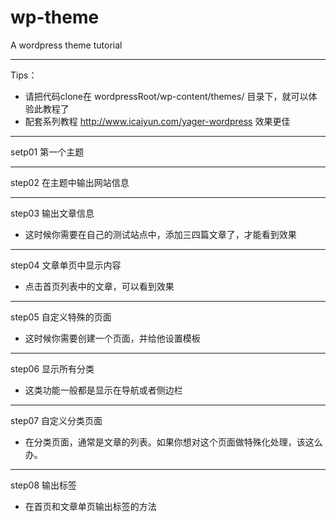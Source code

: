 wp-theme
========

A wordpress theme tutorial

--------
Tips：
 - 请把代码clone在 wordpressRoot/wp-content/themes/ 目录下，就可以体验此教程了
 - 配套系列教程 http://www.icaiyun.com/yager-wordpress 效果更佳

--------

setp01 第一个主题

--------

step02 在主题中输出网站信息
    
--------

step03 输出文章信息
 - 这时候你需要在自己的测试站点中，添加三四篇文章了，才能看到效果

--------

step04 文章单页中显示内容
 - 点击首页列表中的文章，可以看到效果

--------

step05 自定义特殊的页面
 - 这时候你需要创建一个页面，并给他设置模板

--------

step06 显示所有分类
 - 这类功能一般都是显示在导航或者侧边栏
 
--------

step07 自定义分类页面
 - 在分类页面，通常是文章的列表。如果你想对这个页面做特殊化处理，该这么办。

--------

step08 输出标签
 - 在首页和文章单页输出标签的方法